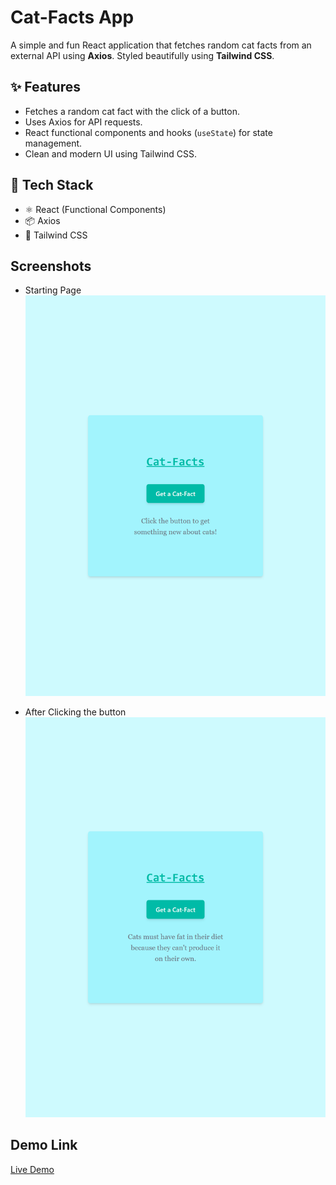 # Cat-Facts App

A simple and fun React application that fetches random cat facts from an external API using **Axios**. Styled beautifully using **Tailwind CSS**.

## ✨ Features

- Fetches a random cat fact with the click of a button.
- Uses Axios for API requests.
- React functional components and hooks (`useState`) for state management.
- Clean and modern UI using Tailwind CSS.

## 🔧 Tech Stack

- ⚛️ React (Functional Components)
- 📦 Axios
- 🎨 Tailwind CSS

## Screenshots

- Starting Page
  ![alt text](startingpage-catfact.png)

- After Clicking the button
  ![alt text](afterclickingpage.png)

## Demo Link

[Live Demo](https://ram-react-catfactsapp.netlify.app/)
